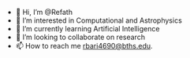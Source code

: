- 👋 Hi, I’m @Refath
- 👀 I’m interested in Computational and Astrophysics
- 🌱 I’m currently learning Artificial Intelligence
- 💞️ I’m looking to collaborate on research
- 📫 How to reach me rbari4690@bths.edu. 

<!---
Refath/Refath is a ✨ special ✨ repository because its `README.md` (this file) appears on your GitHub profile.
You can click the Preview link to take a look at your changes.
--->
